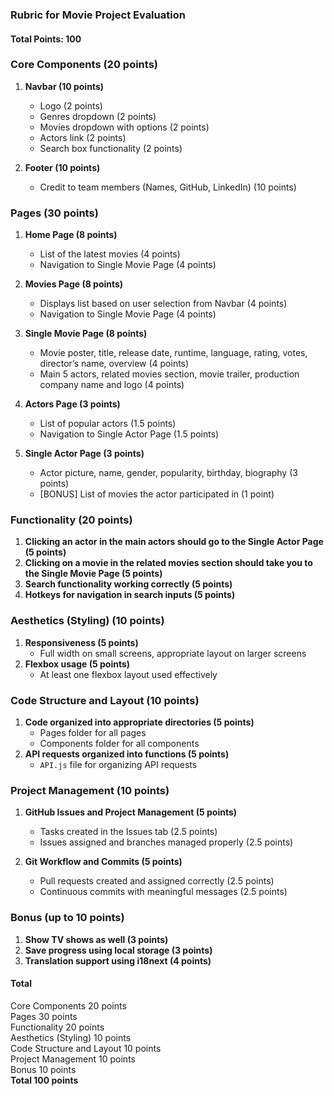 ### Rubric for Movie Project Evaluation

#### Total Points: 100

### Core Components (20 points)
1. **Navbar (10 points)**
   - Logo (2 points)
   - Genres dropdown (2 points)
   - Movies dropdown with options (2 points)
   - Actors link (2 points)
   - Search box functionality (2 points)

2. **Footer (10 points)**
   - Credit to team members (Names, GitHub, LinkedIn) (10 points)

### Pages (30 points)
1. **Home Page (8 points)**
   - List of the latest movies (4 points)
   - Navigation to Single Movie Page (4 points)

2. **Movies Page (8 points)**
   - Displays list based on user selection from Navbar (4 points)
   - Navigation to Single Movie Page (4 points)

3. **Single Movie Page (8 points)**
   - Movie poster, title, release date, runtime, language, rating, votes, director’s name, overview (4 points)
   - Main 5 actors, related movies section, movie trailer, production company name and logo (4 points)

4. **Actors Page (3 points)**
   - List of popular actors (1.5 points)
   - Navigation to Single Actor Page (1.5 points)

5. **Single Actor Page (3 points)**
   - Actor picture, name, gender, popularity, birthday, biography (3 points)
   - [BONUS] List of movies the actor participated in (1 point)

### Functionality (20 points)
1. **Clicking an actor in the main actors should go to the Single Actor Page (5 points)**
2. **Clicking on a movie in the related movies section should take you to the Single Movie Page (5 points)**
3. **Search functionality working correctly (5 points)**
4. **Hotkeys for navigation in search inputs (5 points)**

### Aesthetics (Styling) (10 points)
1. **Responsiveness (5 points)**
   - Full width on small screens, appropriate layout on larger screens
2. **Flexbox usage (5 points)**
   - At least one flexbox layout used effectively

### Code Structure and Layout (10 points)
1. **Code organized into appropriate directories (5 points)**
   - Pages folder for all pages
   - Components folder for all components
2. **API requests organized into functions (5 points)**
   - `API.js` file for organizing API requests

### Project Management (10 points)
1. **GitHub Issues and Project Management (5 points)**
   - Tasks created in the Issues tab (2.5 points)
   - Issues assigned and branches managed properly (2.5 points)

2. **Git Workflow and Commits (5 points)**
   - Pull requests created and assigned correctly (2.5 points)
   - Continuous commits with meaningful messages (2.5 points)

### Bonus (up to 10 points)
1. **Show TV shows as well (3 points)**
2. **Save progress using local storage (3 points)**
3. **Translation support using i18next (4 points)**

#### Total
Core Components         20 points  
Pages                   30 points  
Functionality           20 points  
Aesthetics (Styling)    10 points  
Code Structure and Layout  10 points  
Project Management      10 points  
Bonus                   10 points  
**Total                100 points**
